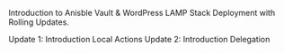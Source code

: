 Introduction to Anisble Vault & WordPress LAMP Stack Deployment with Rolling Updates. 

Update 1: Introduction Local Actions
Update 2: Introduction Delegation

